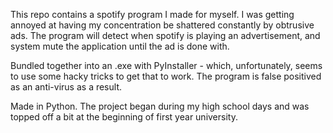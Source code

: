 This repo contains a spotify program I made for myself. I was getting annoyed at having my concentration be shattered constantly by obtrusive ads. The program will detect when spotify is playing an advertisement, and system mute the application until the ad is done with. 

Bundled together into an .exe with PyInstaller - which, unfortunately, seems to use some hacky tricks to get that to work. The program is false positived as an anti-virus as a result.

Made in Python. The project began during my high school days and was topped off a bit at the beginning of first year university.
